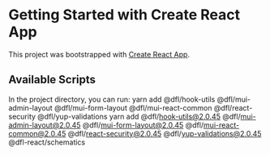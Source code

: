 # Getting Started with Create React App

This project was bootstrapped with [Create React App](https://github.com/facebook/create-react-app).



## Available Scripts

In the project directory, you can run:
yarn add @dfl/hook-utils @dfl/mui-admin-layout @dfl/mui-form-layout @dfl/mui-react-common @dfl/react-security @dfl/yup-validations
yarn add @dfl/hook-utils@2.0.45 @dfl/mui-admin-layout@2.0.45 @dfl/mui-form-layout@2.0.45 @dfl/mui-react-common@2.0.45 @dfl/react-security@2.0.45 @dfl/yup-validations@2.0.45 @dfl-react/schematics


